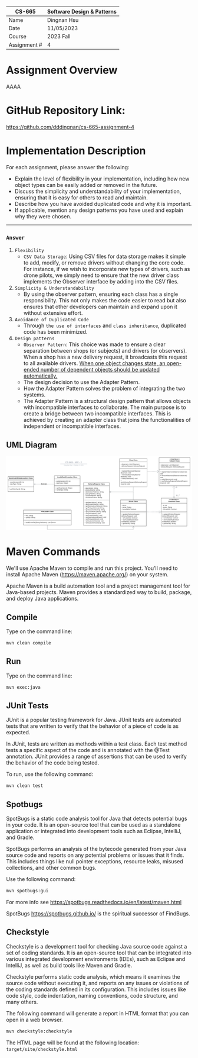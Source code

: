 | CS-665       | Software Design & Patterns |
| ------------ | -------------------------- |
| Name         | Dingnan Hsu                |
| Date         | 11/05/2023                 |
| Course       | 2023 Fall                  |
| Assignment # | 4                          |

# Assignment Overview

AAAA

# GitHub Repository Link:

https://github.com/dddingnan/cs-665-assignment-4

# Implementation Description

For each assignment, please answer the following:

- Explain the level of flexibility in your implementation, including how new object types can
  be easily added or removed in the future.
- Discuss the simplicity and understandability of your implementation, ensuring that it is
  easy for others to read and maintain.
- Describe how you have avoided duplicated code and why it is important.
- If applicable, mention any design patterns you have used and explain why they were
  chosen.

---

### `Answer`

1. `Flexibility`
   - `CSV Data Storage`: Using CSV files for data storage makes it simple to add, modify, or remove drivers without changing the core code. For instance, if we wish to incorporate new types of drivers, such as drone pilots, we simply need to ensure that the new driver class implements the Observer interface by adding into the CSV files.
2. `Simplicity & Understandability`
   - By using the observer pattern, ensuring each class has a single responsibility. This not only makes the code easier to read but also ensures that other developers can maintain and expand upon it without extensive effort.
3. `Avoidance of Duplicated Code`
   - Through `the use of interfaces` and `class inheritance`, duplicated code has been minimized.
4. `Design patterns`
   - `Observer Pattern`: This choice was made to ensure a clear separation between shops (or subjects) and drivers (or observers). When a shop has a new delivery request, it broadcasts this request to all available drivers. [When one object changes state, an open-ended number of dependent objects should be updated automatically.](https://en.wikipedia.org/wiki/Observer_pattern)
   - The design decision to use the Adapter Pattern.
   - How the Adapter Pattern solves the problem of integrating the two systems.
   - The Adapter Pattern is a structural design pattern that allows objects with incompatible interfaces to collaborate. The main purpose is to create a bridge between two incompatible interfaces. This is achieved by creating an adapter class that joins the functionalities of independent or incompatible interfaces.

## UML Diagram

![UML Diagram](UML.svg)

# Maven Commands

We'll use Apache Maven to compile and run this project. You'll need to install Apache Maven (https://maven.apache.org/) on your system.

Apache Maven is a build automation tool and a project management tool for Java-based projects. Maven provides a standardized way to build, package, and deploy Java applications.

## Compile

Type on the command line:

```bash
mvn clean compile
```

## Run

Type on the command line:

```bash
mvn exec:java
```

## JUnit Tests

JUnit is a popular testing framework for Java. JUnit tests are automated tests that are written to verify that the behavior of a piece of code is as expected.

In JUnit, tests are written as methods within a test class. Each test method tests a specific aspect of the code and is annotated with the @Test annotation. JUnit provides a range of assertions that can be used to verify the behavior of the code being tested.

To run, use the following command:

```bash
mvn clean test
```

## Spotbugs

SpotBugs is a static code analysis tool for Java that detects potential bugs in your code. It is an open-source tool that can be used as a standalone application or integrated into development tools such as Eclipse, IntelliJ, and Gradle.

SpotBugs performs an analysis of the bytecode generated from your Java source code and reports on any potential problems or issues that it finds. This includes things like null pointer exceptions, resource leaks, misused collections, and other common bugs.

Use the following command:

```bash
mvn spotbugs:gui
```

For more info see
https://spotbugs.readthedocs.io/en/latest/maven.html

SpotBugs https://spotbugs.github.io/ is the spiritual successor of FindBugs.

## Checkstyle

Checkstyle is a development tool for checking Java source code against a set of coding standards. It is an open-source tool that can be integrated into various integrated development environments (IDEs), such as Eclipse and IntelliJ, as well as build tools like Maven and Gradle.

Checkstyle performs static code analysis, which means it examines the source code without executing it, and reports on any issues or violations of the coding standards defined in its configuration. This includes issues like code style, code indentation, naming conventions, code structure, and many others.

The following command will generate a report in HTML format that you can open in a web browser.

```bash
mvn checkstyle:checkstyle
```

The HTML page will be found at the following location:
`target/site/checkstyle.html`
